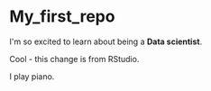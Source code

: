 # My_first_repo

I'm so excited to learn about being a **Data scientist**.

Cool - this change is from RStudio.

I play piano.
